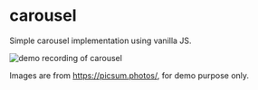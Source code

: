 # carousel
Simple carousel implementation using vanilla JS.

![demo recording of carousel](https://github.com/bobbajs/carousel/blob/main/carousel.gif)

Images are from https://picsum.photos/, for demo purpose only.

